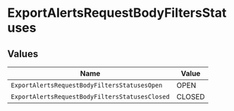 # ExportAlertsRequestBodyFiltersStatuses


## Values

| Name                                           | Value                                          |
| ---------------------------------------------- | ---------------------------------------------- |
| `ExportAlertsRequestBodyFiltersStatusesOpen`   | OPEN                                           |
| `ExportAlertsRequestBodyFiltersStatusesClosed` | CLOSED                                         |